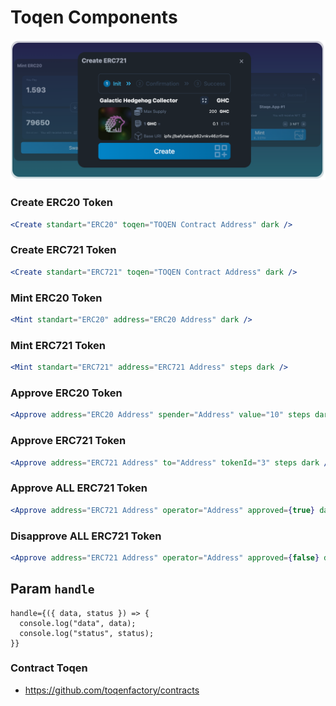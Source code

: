 # Toqen Components

<img src="https://raw.githubusercontent.com/toqenfactory/components/main/src/image.png" />

### Create ERC20 Token

```jsx
<Create standart="ERC20" toqen="TOQEN Contract Address" dark />
```

### Create ERC721 Token

```jsx
<Create standart="ERC721" toqen="TOQEN Contract Address" dark />
```

### Mint ERC20 Token

```jsx
<Mint standart="ERC20" address="ERC20 Address" dark />
```

### Mint ERC721 Token

```jsx
<Mint standart="ERC721" address="ERC721 Address" steps dark />
```

### Approve ERC20 Token

```jsx
<Approve address="ERC20 Address" spender="Address" value="10" steps dark />
```

### Approve ERC721 Token

```jsx
<Approve address="ERC721 Address" to="Address" tokenId="3" steps dark />
```

### Approve ALL ERC721 Token

```jsx
<Approve address="ERC721 Address" operator="Address" approved={true} dark />
```

### Disapprove ALL ERC721 Token

```jsx
<Approve address="ERC721 Address" operator="Address" approved={false} dark />
```

## Param `handle`

```
handle={({ data, status }) => {
  console.log("data", data);
  console.log("status", status);
}}
```

### Contract Toqen

- https://github.com/toqenfactory/contracts
